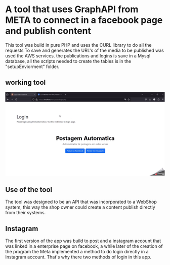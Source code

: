 # A tool that uses GraphAPI from META to connect in a facebook page and publish content

This tool was build in pure PHP and uses the CURL library to do all the requests
To save and generates the URL's of the media to be published was used the AWS services.
the publications and logins is save in a Mysql database, all the scripts needed to create the tables is in the "setupEnviorment" folder.

## working tool
![tool working](2024-10-28_20h53_56.gif)

## Use of the tool 
The tool was designed to be an API that was incorporated to a WebShop system, this way the shop owner could create a content publish directly from their systems.


## Instagram 
The first version of the app was build to post and a instagram account that was linked in a enterprise page on facebook, a while later of the creation of the program the Meta implemented a method to do login directly in a Instagram account. 
That's why there two methods of login in this app.
